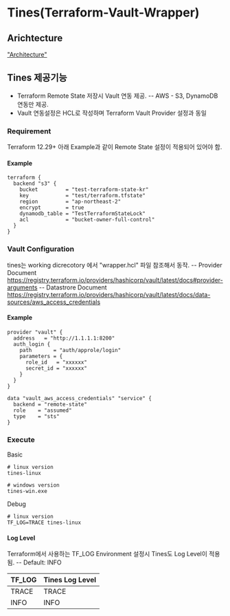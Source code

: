 # Tines(Terraform-Vault-Wrapper)
## Arichtecture
["Architecture"](architecture.png)

## Tines 제공기능 
  - Terraform Remote State 저장시 Vault 연동 제공.
  -- AWS - S3, DynamoDB 연동만 제공. 
  - Vault 연동설정은 HCL로 작성하며 Terraform Vault Provider 설정과 동일

### Requirement
Terraform 12.29+
아래 Example과 같이 Remote State 설정이 적용되어 있어야 함.

#### Example
```
terraform {
  backend "s3" {
    bucket         = "test-terraform-state-kr"
    key            = "test/terraform.tfstate"
    region         = "ap-northeast-2"
    encrypt        = true
    dynamodb_table = "TestTerraformStateLock"
    acl            = "bucket-owner-full-control"
  }
}
```

### Vault Configuration
tines는 working dicrecotory 에서 "wrapper.hcl" 파일 참조해서 동작.
-- Provider Document
https://registry.terraform.io/providers/hashicorp/vault/latest/docs#provider-arguments
-- Datastrore Document
https://registry.terraform.io/providers/hashicorp/vault/latest/docs/data-sources/aws_access_credentials
#### Example
```
provider "vault" {
  address   = "http://1.1.1.1:8200"
  auth_login {
    path       = "auth/approle/login"
    parameters = {
      role_id   = "xxxxxx"
      secret_id = "xxxxxx"
    }
  }
}

data "vault_aws_access_credentials" "service" {
  backend = "remote-state"
  role    = "assumed"
  type    = "sts"
}
```



### Execute
Basic
```
# linux version
tines-linux

# windows version
tines-win.exe
```

Debug
```
# linux version
TF_LOG=TRACE tines-linux
```

#### Log Level
Terraform에서 사용하는 TF_LOG Environment 설정시 Tines도 Log Level이 적용됨.
-- Default: INFO

|TF_LOG|Tines Log Level|
|------|---------------|
|TRACE|TRACE|
|INFO|INFO|

